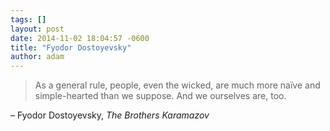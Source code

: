 ```yaml
---
tags: []
layout: post
date: 2014-11-02 18:04:57 -0600
title: "Fyodor Dostoyevsky"
author: adam
---
```


> As a general rule, people, even the wicked, are much more naïve and simple-hearted than we suppose. And we ourselves are, too.

– Fyodor Dostoyevsky, _The Brothers Karamazov_
